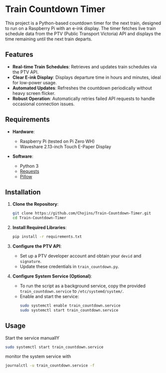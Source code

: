 # Train Countdown Timer

This project is a Python-based countdown timer for the next train, designed to run on a Raspberry Pi with an e-ink display. The timer fetches live train schedule data from the PTV (Public Transport Victoria) API and displays the time remaining until the next train departs.

## Features

- **Real-time Train Schedules**: Retrieves and updates train schedules via the PTV API.
- **Clear E-ink Display**: Displays departure time in hours and minutes, ideal for low-power usage.
- **Automated Updates**: Refreshes the countdown periodically without heavy screen flicker.
- **Robust Operation**: Automatically retries failed API requests to handle occasional connection issues.

## Requirements

- **Hardware**:
  - Raspberry Pi (tested on Pi Zero WH)
  - Waveshare 2.13-inch Touch E-Paper Display

- **Software**:
  - Python 3
  - [Requests](https://docs.python-requests.org/en/master/)
  - [Pillow](https://pillow.readthedocs.io/)

## Installation

1. **Clone the Repository**:
    ```bash
    git clone https://github.com/Chojins/Train-Countdown-Timer.git
    cd Train-Countdown-Timer
    ```

2. **Install Required Libraries**:
    ```bash
    pip install -r requirements.txt
    ```

3. **Configure the PTV API**:
   - Set up a PTV developer account and obtain your `devid` and `signature`.
   - Update these credentials in `train_countdown.py`.

4. **Configure System Service (Optional)**:
   - To run the script as a background service, copy the provided `train_countdown.service` to `/etc/systemd/system/`.
   - Enable and start the service:
     ```bash
     sudo systemctl enable train_countdown.service
     sudo systemctl start train_countdown.service
     ```

## Usage
Start the service manuallY
```bash
sudo systemctl start train_countdown.service
```
monitor the system service with
```bash
journalctl -u train_countdown.service -f
```
